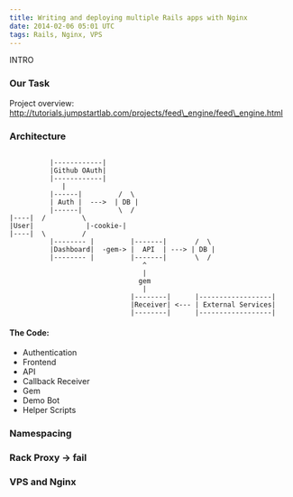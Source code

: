 ```yaml
---
title: Writing and deploying multiple Rails apps with Nginx
date: 2014-02-06 05:01 UTC
tags: Rails, Nginx, VPS
---
```


INTRO


### Our Task

Project overview:
http://tutorials.jumpstartlab.com/projects/feed\_engine/feed\_engine.html

### Architecture

```

          |------------|
          |Github OAuth|
          |------------|
             |
          |------|         /  \
          | Auth |  --->  | DB |
          |------|         \  /
|----|  /         \
|User|             |-cookie-|
|----|  \         /
          |-------- |         |-------|       /  \
          |Dashboard|  -gem-> |  API  | ---> | DB |
          |-------- |         |-------|       \  /
                                 ^
                                 |
                                gem
                                 |
                              |--------|      |------------------|
                              |Receiver| <--- | External Services|
                              |--------|      |------------------|

```


#### The Code:

- Authentication
- Frontend
- API
- Callback Receiver
- Gem
- Demo Bot
- Helper Scripts

### Namespacing


### Rack Proxy -> fail


### VPS and Nginx

